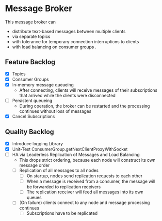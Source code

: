 # Message Broker
This message broker can
* distribute text-based messages between multiple clients
* via separate topics
* with tolerance for temporary connection interruptions to clients
* with load balancing on consumer groups
.

## Feature Backlog
- [x] Topics
- [x] Consumer Groups
- [x] In-memory message queueing
  - After connecting, clients will receive messages of their subscriptions that arrived while the clients were disconnected 
- [ ] Persistent queueing
  - During operation, the broker can be restarted and the processing continues without loss of messages
- [x] Cancel Subscriptions 

## Quality Backlog
- [x] Introduce logging Library
- [x] Unit-Test ConsumerGroup.getNextClientProxyWithSocket
- [ ] HA via Leaderless Replication of Messages and Load Balancing
    - This drops strict ordering, because each node will construct its own message order
    - [ ] Replication of all messages to all nodes
      - [ ] On startup, nodes send replication requests to each other
      - [ ] When a message is received from a consumer, the message will be forwarded to replication receivers
      - [ ] The replication receiver will feed all messages into its own queues
    - [ ] (On failure) clients connect to any node and message processing continues
      - [ ] Subscriptions have to be replicated